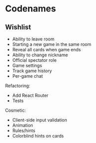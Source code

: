 # Codenames

## Wishlist
- Ability to leave room
- Starting a new game in the same room
- Reveal all cards when game ends
- Ability to change nickname
- Official spectator role
- Game settings
- Track game history
- Per-game chat

Refactoring:
- Add React Router
- Tests

Cosmetic:
- Client-side input validation
- Animation
- Rules/hints
- Colorblind hints on cards


